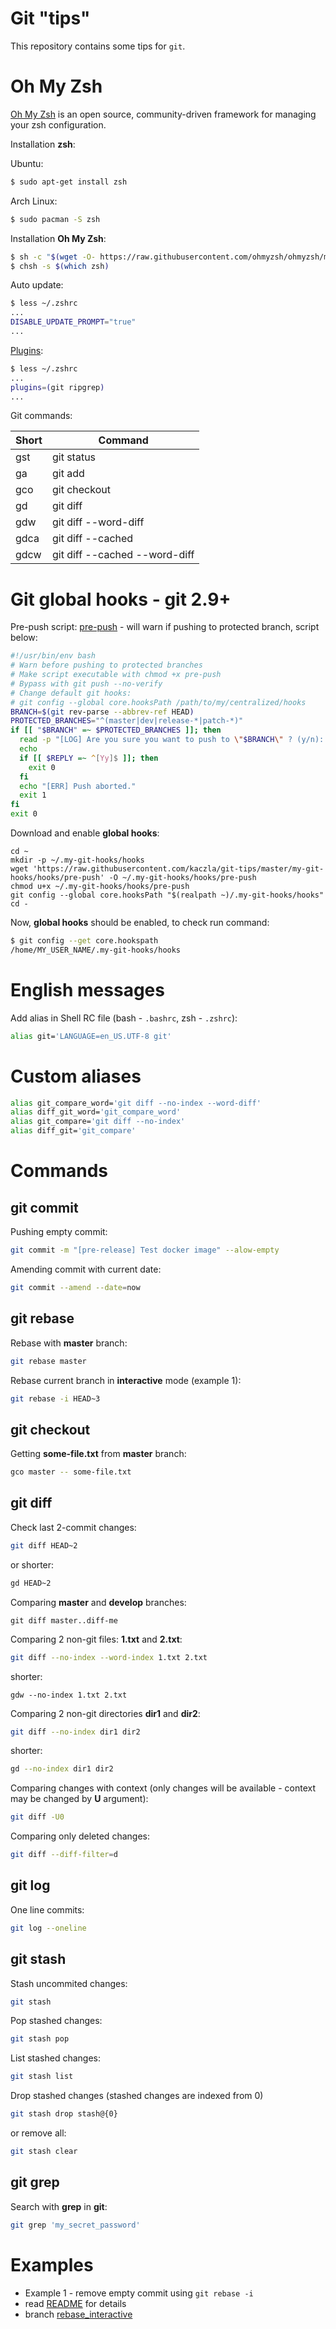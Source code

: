 # Git "tips"

This repository contains some tips for `git`.

# Oh My Zsh

[Oh My Zsh](https://github.com/ohmyzsh/ohmyzsh) is an open source, community-driven framework for managing your zsh configuration.

Installation **zsh**:

Ubuntu:

```bash
$ sudo apt-get install zsh
```

Arch Linux:

```bash
$ sudo pacman -S zsh
```

Installation **Oh My Zsh**:

```bash
$ sh -c "$(wget -O- https://raw.githubusercontent.com/ohmyzsh/ohmyzsh/master/tools/install.sh)"
$ chsh -s $(which zsh)
```

Auto update:

```bash
$ less ~/.zshrc
...
DISABLE_UPDATE_PROMPT="true"
...
```

[Plugins](https://github.com/ohmyzsh/ohmyzsh/wiki/Plugins):

```bash
$ less ~/.zshrc
...
plugins=(git ripgrep)
...
```

Git commands:

| Short | Command |
| ----- | ------- |
| gst   | git status |
| ga    | git add |
| gco   | git checkout |
| gd    | git diff |
| gdw   | git diff --word-diff |
| gdca  | git diff --cached |
| gdcw  | git diff --cached --word-diff |

# Git global hooks - git 2.9+

Pre-push script: [pre-push](./my-git-hooks/hooks/pre-push) - will warn if pushing to protected branch, script below:

```bash
#!/usr/bin/env bash
# Warn before pushing to protected branches
# Make script executable with chmod +x pre-push
# Bypass with git push --no-verify
# Change default git hooks:
# git config --global core.hooksPath /path/to/my/centralized/hooks
BRANCH=$(git rev-parse --abbrev-ref HEAD)
PROTECTED_BRANCHES="^(master|dev|release-*|patch-*)"
if [[ "$BRANCH" =~ $PROTECTED_BRANCHES ]]; then
  read -p "[LOG] Are you sure you want to push to \"$BRANCH\" ? (y/n): " -n 1 -r < /dev/tty
  echo
  if [[ $REPLY =~ ^[Yy]$ ]]; then
    exit 0
  fi
  echo "[ERR] Push aborted."
  exit 1
fi
exit 0
```

Download and enable **global hooks**:

```
cd ~
mkdir -p ~/.my-git-hooks/hooks
wget 'https://raw.githubusercontent.com/kaczla/git-tips/master/my-git-hooks/hooks/pre-push' -O ~/.my-git-hooks/hooks/pre-push
chmod u+x ~/.my-git-hooks/hooks/pre-push
git config --global core.hooksPath "$(realpath ~)/.my-git-hooks/hooks"
cd -
```

Now, **global hooks** should be enabled, to check run command:

```bash
$ git config --get core.hookspath
/home/MY_USER_NAME/.my-git-hooks/hooks
```

# English messages

Add alias in Shell RC file (bash - `.bashrc`, zsh - `.zshrc`):

```bash
alias git='LANGUAGE=en_US.UTF-8 git'
```

# Custom aliases

```bash
alias git_compare_word='git diff --no-index --word-diff'
alias diff_git_word='git_compare_word'
alias git_compare='git diff --no-index'
alias diff_git='git_compare'
```

# Commands

## git commit

Pushing empty commit:

```bash
git commit -m "[pre-release] Test docker image" --alow-empty
```

Amending commit with current date:

```bash
git commit --amend --date=now
```

## git rebase

Rebase with **master** branch:

```bash
git rebase master
```

Rebase current branch in **interactive** mode (example 1):

```bash
git rebase -i HEAD~3
```

## git checkout

Getting **some-file.txt** from **master** branch:

```bash
gco master -- some-file.txt
```

## git diff

Check last 2-commit changes:

```bash
git diff HEAD~2
```

or shorter:

```bash
gd HEAD~2
```

Comparing **master** and **develop** branches:

```
git diff master..diff-me
```

Comparing 2 non-git files: **1.txt** and **2.txt**:

```bash
git diff --no-index --word-index 1.txt 2.txt
```

shorter:

```
gdw --no-index 1.txt 2.txt
```

Comparing 2 non-git directories **dir1** and **dir2**:

```bash
git diff --no-index dir1 dir2
```

shorter:

```bash
gd --no-index dir1 dir2
```

Comparing changes with context (only changes will be available - context may be changed by **U** argument):

```bash
git diff -U0
```

Comparing only deleted changes:

```bash
git diff --diff-filter=d
```

## git log

One line commits:

```bash
git log --oneline
```

## git stash

Stash uncommited changes:

```bash
git stash
```

Pop stashed changes:

```bash
git stash pop
```

List stashed changes:

```bash
git stash list
```

Drop stashed changes (stashed changes are indexed from 0)

```bash
git stash drop stash@{0}
```

or remove all:

```bash
git stash clear
```

## git grep

Search with **grep** in **git**:

```bash
git grep 'my_secret_password'
```

# Examples

- Example 1 - remove empty commit using `git rebase -i`
 - read [README](./EXAMPLE_1.md) for details
 - branch [rebase_interactive](https://github.com/kaczla/git-tips/tree/rebase_interactive)
